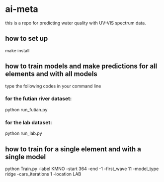 # ai-meta
this is a repo for predicting water quality with UV-VIS spectrum data.

## how to set up
make install

## how to train models and make predictions for all elements and with all models
type the following codes in your command line

### for the futian river dataset:
python run_futian.py

### for the lab dataset:
python run_lab.py

## how to train for a single element and with a single model
python Train.py -label KMNO -start 364 -end -1 -first_wave 11 -model_type ridge -cars_iterations 1 -location LAB
